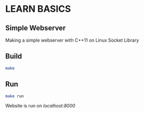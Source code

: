 # LEARN BASICS


## Simple Webserver

Making a simple webserver with C++11 on Linux Socket Library

## Build

```bash
make
```

## Run
```bash
make run
```

Website is run on *localhost:8000*